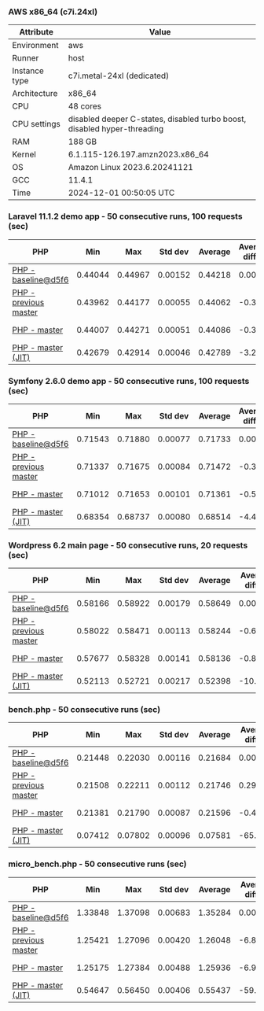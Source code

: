 ### AWS x86_64 (c7i.24xl)

|  Attribute    |     Value      |
|---------------|----------------|
| Environment   |aws|
| Runner        |host|
| Instance type |c7i.metal-24xl (dedicated)|
| Architecture  |x86_64
| CPU           |48 cores|
| CPU settings  |disabled deeper C-states, disabled turbo boost, disabled hyper-threading|
| RAM           |188 GB|
| Kernel        |6.1.115-126.197.amzn2023.x86_64|
| OS            |Amazon Linux 2023.6.20241121|
| GCC           |11.4.1|
| Time          |2024-12-01 00:50:05 UTC|

### Laravel 11.1.2 demo app - 50 consecutive runs, 100 requests (sec)

|     PHP     |     Min     |     Max     |    Std dev   |   Average  |  Average diff % |   Median   | Median diff % |     Memory    |
|-------------|-------------|-------------|--------------|------------|-----------------|------------|---------------|---------------|
|[PHP - baseline@d5f6](https://github.com/php/php-src/commit/d5f6e56610)|0.44044|0.44967|0.00152|0.44218|0.00%|0.44192|0.00%|41.82 MB|
|[PHP - previous master](https://github.com/php/php-src/commit/fdd3839d80)|0.43962|0.44177|0.00055|0.44062|-0.35%|0.44062|-0.29%|41.69 MB|
|[PHP - master](https://github.com/php/php-src/commit/b06f2bc67c)|0.44007|0.44271|0.00051|0.44086|-0.30%|0.44077|-0.26%|41.69 MB|
|[PHP - master (JIT)](https://github.com/php/php-src/commit/b06f2bc67c)|0.42679|0.42914|0.00046|0.42789|-3.23%|0.42793|-3.16%|50.75 MB|

### Symfony 2.6.0 demo app - 50 consecutive runs, 100 requests (sec)

|     PHP     |     Min     |     Max     |    Std dev   |   Average  |  Average diff % |   Median   | Median diff % |     Memory    |
|-------------|-------------|-------------|--------------|------------|-----------------|------------|---------------|---------------|
|[PHP - baseline@d5f6](https://github.com/php/php-src/commit/d5f6e56610)|0.71543|0.71880|0.00077|0.71733|0.00%|0.71732|0.00%|37.33 MB|
|[PHP - previous master](https://github.com/php/php-src/commit/fdd3839d80)|0.71337|0.71675|0.00084|0.71472|-0.36%|0.71468|-0.37%|37.39 MB|
|[PHP - master](https://github.com/php/php-src/commit/b06f2bc67c)|0.71012|0.71653|0.00101|0.71361|-0.52%|0.71359|-0.52%|37.39 MB|
|[PHP - master (JIT)](https://github.com/php/php-src/commit/b06f2bc67c)|0.68354|0.68737|0.00080|0.68514|-4.49%|0.68517|-4.48%|44.46 MB|

### Wordpress 6.2 main page - 50 consecutive runs, 20 requests (sec)

|     PHP     |     Min     |     Max     |    Std dev   |   Average  |  Average diff % |   Median   | Median diff % |     Memory    |
|-------------|-------------|-------------|--------------|------------|-----------------|------------|---------------|---------------|
|[PHP - baseline@d5f6](https://github.com/php/php-src/commit/d5f6e56610)|0.58166|0.58922|0.00179|0.58649|0.00%|0.58702|0.00%|42.95 MB|
|[PHP - previous master](https://github.com/php/php-src/commit/fdd3839d80)|0.58022|0.58471|0.00113|0.58244|-0.69%|0.58269|-0.74%|42.78 MB|
|[PHP - master](https://github.com/php/php-src/commit/b06f2bc67c)|0.57677|0.58328|0.00141|0.58136|-0.88%|0.58158|-0.93%|42.79 MB|
|[PHP - master (JIT)](https://github.com/php/php-src/commit/b06f2bc67c)|0.52113|0.52721|0.00217|0.52398|-10.66%|0.52435|-10.68%|61.63 MB|

### bench.php - 50 consecutive runs (sec)

|     PHP     |     Min     |     Max     |    Std dev   |   Average  |  Average diff % |   Median   | Median diff % |     Memory    |
|-------------|-------------|-------------|--------------|------------|-----------------|------------|---------------|---------------|
|[PHP - baseline@d5f6](https://github.com/php/php-src/commit/d5f6e56610)|0.21448|0.22030|0.00116|0.21684|0.00%|0.21684|0.00%|26.12 MB|
|[PHP - previous master](https://github.com/php/php-src/commit/fdd3839d80)|0.21508|0.22211|0.00112|0.21746|0.29%|0.21743|0.27%|26.12 MB|
|[PHP - master](https://github.com/php/php-src/commit/b06f2bc67c)|0.21381|0.21790|0.00087|0.21596|-0.40%|0.21593|-0.42%|26.12 MB|
|[PHP - master (JIT)](https://github.com/php/php-src/commit/b06f2bc67c)|0.07412|0.07802|0.00096|0.07581|-65.04%|0.07564|-65.12%|27.29 MB|

### micro_bench.php - 50 consecutive runs (sec)

|     PHP     |     Min     |     Max     |    Std dev   |   Average  |  Average diff % |   Median   | Median diff % |     Memory    |
|-------------|-------------|-------------|--------------|------------|-----------------|------------|---------------|---------------|
|[PHP - baseline@d5f6](https://github.com/php/php-src/commit/d5f6e56610)|1.33848|1.37098|0.00683|1.35284|0.00%|1.35217|0.00%|20.38 MB|
|[PHP - previous master](https://github.com/php/php-src/commit/fdd3839d80)|1.25421|1.27096|0.00420|1.26048|-6.83%|1.25962|-6.84%|20.38 MB|
|[PHP - master](https://github.com/php/php-src/commit/b06f2bc67c)|1.25175|1.27384|0.00488|1.25936|-6.91%|1.25961|-6.84%|20.38 MB|
|[PHP - master (JIT)](https://github.com/php/php-src/commit/b06f2bc67c)|0.54647|0.56450|0.00406|0.55437|-59.02%|0.55419|-59.01%|21.70 MB|
